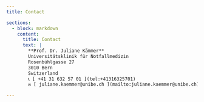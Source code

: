 ```yaml
---
title: Contact

sections:
  - block: markdown
    content:
      title: Contact
      text: |
        **Prof. Dr. Juliane Kämmer**  
        Universitätsklinik für Notfallmedizin  
        Rosenbühlgasse 27  
        3010 Bern  
        Switzerland  
        📞 [ +41 31 632 57 01 ](tel:+41316325701)  
        ✉️ [ juliane.kaemmer@unibe.ch ](mailto:juliane.kaemmer@unibe.ch)

---
```

